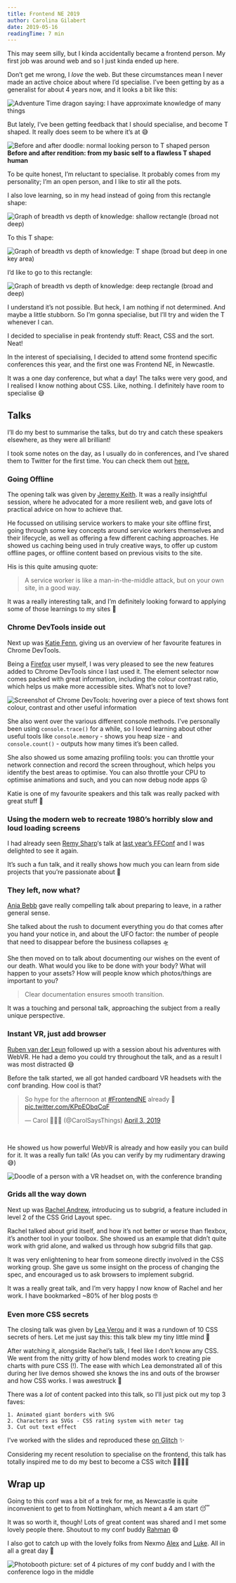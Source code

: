 ```yaml
---
title: Frontend NE 2019
author: Carolina Gilabert
date: 2019-05-16
readingTime: 7 min
---
```

This may seem silly, but I kinda accidentally became a frontend person. My first job was around web and so I just kinda ended up here.

Don’t get me wrong, I _love_ the web. But these circumstances mean I never made an active choice about where I’d specialise. I’ve been getting by as a generalist for about 4 years now, and it looks a bit like this: 

![Adventure Time dragon saying: I have approximate knowledge of many things](./adventure-time-dragon.gif)

But lately, I’ve been getting feedback that I should specialise, and become T shaped. It really does seem to be where it’s at 😅

![Before and after doodle: normal looking person to T shaped person](./before-and-after.png)
__Before and after rendition: from my basic self to a flawless T shaped human__

To be quite honest, I’m reluctant to specialise. It probably comes from my personality; I’m an open person, and I like to stir all the pots.

I also love learning, so in my head instead of going from this rectangle shape:

![Graph of breadth vs depth of knowledge: shallow rectangle (broad not deep)](./shallow-rectangle.png)

To this T shape:

![Graph of breadth vs depth of knowledge: T shape (broad but deep in one key area)](./t-shape.png)

I’d like to go to this rectangle:

![Graph of breadth vs depth of knowledge: deep rectangle (broad and deep)](./deep-rectangle.png)


I understand it’s not possible. But heck, I am nothing if not determined. And maybe a little stubborn. So I’m gonna specialise, but I’ll try and widen the T whenever I can.

I decided to specialise in peak frontendy stuff: React, CSS and the sort. Neat!

In the interest of specialising, I decided to attend some frontend specific conferences this year, and the first one was Frontend NE, in Newcastle.

It was a one day conference, but what a day! The talks were very good, and I realised I know nothing about CSS. Like, nothing. I definitely have room to specialise 😅

## Talks
I’ll do my best to summarise the talks, but do try and catch these speakers elsewhere, as they were all brilliant!

I took some notes on the day, as I usually do in conferences, and I’ve shared them to Twitter for the first time. You can check them out [here.](https://twitter.com/CarolSaysThings/status/1113389544945127424)

### Going Offline

The opening talk was given by [Jeremy Keith](https://twitter.com/adactio). It was a really insightful session, where he advocated for a more resilient web, and gave lots of practical advice on how to achieve that.

He focussed on utilising service workers to make your site offline first, going through some key concepts around service workers themselves and their lifecycle, as well as offering a few different caching approaches. He showed us caching being used in truly creative ways, to offer up custom offline pages, or offline content based on previous visits to the site.

His is this quite amusing quote:

> A service worker is like a man-in-the-middle attack, but on your own site, in a good way.

It was a really interesting talk, and I’m definitely looking forward to applying some of those learnings to my sites 🙂

### Chrome DevTools inside out

Next up was [Katie Fenn](https://twitter.com/katie_fenn), giving us an overview of her favourite features in Chrome DevTools.

Being a [Firefox](https://mobile.twitter.com/FirefoxNightly) user myself, I was very pleased to see the new features added to Chrome DevTools since I last used it. The element selector now comes packed with great information, including the colour contrast ratio, which helps us make more accessible sites. What’s not to love?

![Screenshot of Chrome DevTools: hovering over a piece of text shows font colour, contrast and other useful information](./chrome-devtools-tooltip.png)

She also went over the various different console methods. I’ve personally  been using `console.trace()` for a while, so I loved learning about other useful tools like `console.memory`  - shows you heap size - and `console.count()` - outputs how many times it’s been called.

She also showed us some amazing profiling tools: you can throttle your network connection and record the screen throughout, which helps you identify the best areas to optimise. You can also throttle your CPU to optimise animations and such, and you can now debug node apps 😮

Katie is one of my favourite speakers and this talk was really packed with great stuff 🙂

### Using the modern web to recreate 1980’s horribly slow and loud loading screens

I had already seen [Remy Sharp](https://twitter.com/rem)‘s talk at [last year’s FFConf](https://carolgilabert.me/blog/ffconf-2018) and I was delighted to see it again.

It’s such a fun talk, and it really shows how much you can learn from side projects that you’re passionate about 🙂

### They left, now what?
[Ania Bebb](https://twitter.com/AniaMakes) gave really compelling talk about preparing to leave, in a rather general sense.

She talked about the rush to document everything you do that comes after you hand your notice in, and about the UFO factor: the number of people that need to disappear before the business collapses 🛸

She then moved on to talk about documenting our wishes on the event of our death. What would you like to be done with your body? What will happen to your assets? How will people know which photos/things are important to you?

> Clear documentation ensures smooth transition.

It was a touching and personal talk, approaching the subject from a really unique perspective.

### Instant VR, just add browser
[Ruben van der Leun](https://twitter.com/rvdleun) followed up with a session about his adventures with WebVR. He had a demo you could try throughout the talk, and as a result I was most distracted 😅

Before the talk started, we all got handed cardboard VR headsets with the conf branding. How cool is that?

<blockquote class="twitter-tweet" data-lang="en"><p lang="en" dir="ltr">So hype for the afternoon at <a href="https://twitter.com/hashtag/FrontendNE?src=hash&amp;ref_src=twsrc%5Etfw">#FrontendNE</a> already 🥳 <a href="https://t.co/KPpEObqCqF">pic.twitter.com/KPpEObqCqF</a></p>&mdash; Carol 💁‍♀️✨ (@CarolSaysThings) <a href="https://twitter.com/CarolSaysThings/status/1113421239257792513?ref_src=twsrc%5Etfw">April 3, 2019</a></blockquote><br />

He showed us how powerful WebVR is already and how easily you can build for it. It was a really fun talk! (As you can verify by my rudimentary drawing 😅)

![Doodle of a person with a VR headset on, with the conference branding](./vr-doodle.jpeg)

### Grids all the way down
Next up was [Rachel Andrew](https://twitter.com/rachelandrew), introducing us to subgrid, a feature included in level 2 of the CSS Grid Layout spec. 

Rachel talked about grid itself, and how it’s not better or worse than flexbox, it’s another tool in your toolbox. She showed us an example that didn’t quite work with grid alone, and walked us through how subgrid fills that gap.

It was very enlightening to hear from someone directly involved in the CSS working group. She gave us some insight on the process of changing the spec, and encouraged us to ask browsers to implement subgrid.

It was a really great talk, and I’m very happy I now know of Rachel and her work. I have bookmarked ~80% of her blog posts 🤓

### Even more CSS secrets
The closing talk was given by [Lea Verou](https://twitter.com/LeaVerou) and it was a rundown of 10 CSS secrets of hers. Let me just say this: this talk blew my tiny little mind 🤯

After watching it, alongside Rachel’s talk, I feel like I don’t know any CSS. We went from the nitty gritty of how blend modes work to creating pie charts with pure CSS (!). The ease with which Lea demonstrated all of this during her live demos showed she knows the ins and outs of the browser and how CSS works. I was awestruck 🤩

There was a *lot* of content packed into this talk, so I’ll just pick out my top 3 faves:

	1. Animated giant borders with SVG
	2. Characters as SVGs - CSS rating system with meter tag
	3. Cut out text effect

I’ve worked with the slides and reproduced these [on Glitch](https://glitch.com/~css-secrets-examples) ✨

Considering my recent resolution to specialise on the frontend, this talk has totally inspired me to do my best to become a CSS witch 🧙‍♀️🔮✨

## Wrap up
Going to this conf was a bit of a trek for me, as Newcastle is quite inconvenient to get to from Nottingham, which meant a 4 am start 😴

It was so worth it, though! Lots of great content was shared and I met some lovely people there. Shoutout to my conf buddy [Rahman](https://twitter.com/rahman_younus) 😄

I also got to catch up with the lovely folks from Nexmo [Alex](https://twitter.com/lakatos88?) and [Luke](https://twitter.com/lukeocodes?lang=en-gb). All in all a great day 💛

![Photobooth picture: set of 4 pictures of my conf buddy and I with the conference logo in the middle](./photobooth.jpg)
